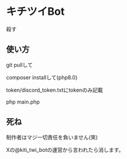 # キチツイBot

殺す

## 使い方

git pullして

composer installして(php8.0)

token/discord_token.txtにtokenのみ記載

php main.php

## 死ね

制作者はマジ一切責任を負いません(笑)

Xの@kiti_twi_botの運営から言われたら消します。

